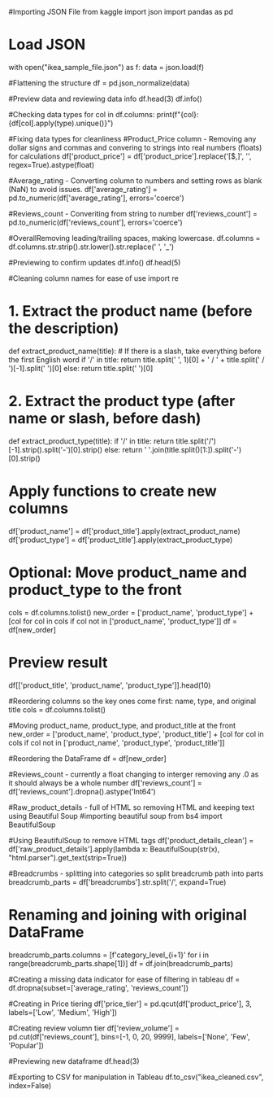 #Importing JSON File from kaggle 
import json
import pandas as pd

# Load JSON
with open("ikea_sample_file.json") as f:
    data = json.load(f)

#Flattening the structure
df = pd.json_normalize(data)

#Preview data and reviewing data info
df.head(3)
df.info()

#Checking data types
for col in df.columns:
    print(f"{col}: {df[col].apply(type).unique()}")

#Fixing data types for cleanliness
#Product_Price column - Removing any dollar signs and commas and convering to strings into real numbers (floats) for calculations
df['product_price'] = df['product_price'].replace('[\$,]', '', regex=True).astype(float)

#Average_rating - Converting column to numbers and setting rows as blank (NaN) to avoid issues. 
df['average_rating'] = pd.to_numeric(df['average_rating'], errors='coerce')

#Reviews_count - Converiting from string to number
df['reviews_count'] = pd.to_numeric(df['reviews_count'], errors='coerce')

#OverallRemoving leading/trailing spaces, making lowercase.
df.columns = df.columns.str.strip().str.lower().str.replace(' ', '_')

#Previewing to confirm updates
df.info()
df.head(5)


#Cleaning column names for ease of use
import re

# 1. Extract the product name (before the description)
def extract_product_name(title):
    # If there is a slash, take everything before the first English word
    if '/' in title:
        return title.split(' ', 1)[0] + ' / ' + title.split(' / ')[-1].split(' ')[0]
    else:
        return title.split(' ')[0]

# 2. Extract the product type (after name or slash, before dash)
def extract_product_type(title):
    if '/' in title:
        return title.split('/')[-1].strip().split('-')[0].strip()
    else:
        return ' '.join(title.split()[1:]).split('-')[0].strip()

# Apply functions to create new columns
df['product_name'] = df['product_title'].apply(extract_product_name)
df['product_type'] = df['product_title'].apply(extract_product_type)

# Optional: Move product_name and product_type to the front
cols = df.columns.tolist()
new_order = ['product_name', 'product_type'] + [col for col in cols if col not in ['product_name', 'product_type']]
df = df[new_order]

# Preview result
df[['product_title', 'product_name', 'product_type']].head(10)

#Reordering columns so the key ones come first: name, type, and original title
cols = df.columns.tolist()

#Moving product_name, product_type, and product_title at the front
new_order = ['product_name', 'product_type', 'product_title'] + [col for col in cols if col not in ['product_name', 'product_type', 'product_title']]

#Reordering the DataFrame
df = df[new_order]

#Reviews_count - currently a float changing to interger removing any .0 as it should always be a whole number 
df['reviews_count'] = df['reviews_count'].dropna().astype('Int64')

#Raw_product_details - full of HTML so removing HTML and keeping text using Beautiful Soup
#importing beautiful soup
from bs4 import BeautifulSoup

#Using BeautifulSoup to remove HTML tags
df['product_details_clean'] = df['raw_product_details'].apply(lambda x: BeautifulSoup(str(x), "html.parser").get_text(strip=True))

#Breadcrumbs - splitting into categories so split breadcrumb path into parts
breadcrumb_parts = df['breadcrumbs'].str.split('/', expand=True)

# Renaming and joining with original DataFrame
breadcrumb_parts.columns = [f'category_level_{i+1}' for i in range(breadcrumb_parts.shape[1])]
df = df.join(breadcrumb_parts)

#Creating a missing data indicator for ease of filtering in tableau
df = df.dropna(subset=['average_rating', 'reviews_count'])

#Creating in Price tiering
df['price_tier'] = pd.qcut(df['product_price'], 3, labels=['Low', 'Medium', 'High'])

#Creating review volumn tier
df['review_volume'] = pd.cut(df['reviews_count'], bins=[-1, 0, 20, 9999], labels=['None', 'Few', 'Popular'])

#Previewing new dataframe
df.head(3)

#Exporting to CSV for manipulation in Tableau
df.to_csv("ikea_cleaned.csv", index=False)
